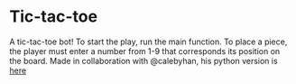 # Tic-tac-toe
A tic-tac-toe bot! To start the play, run the main function. To place a piece, the player must enter a number from 1-9 that corresponds its position on the board.
Made in collaboration with @calebyhan, his python version is [here](https://github.com/calebyhan/tictactoe-algorithm)
